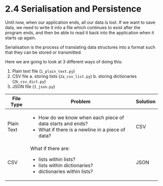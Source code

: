 # 2.4 Serialisation and Persistence

Until now, when our application ends, all our data is lost.
If we want to save data, we need to write it into a file which continues
to exist after the program ends, and then be able to read it back into
the application when it starts up again.

Serialisation is the process of translating data structures into a format
such that they can be stored or transmitted.

Here we are going to look at 3 different ways of doing this:
1. Plain text file (`1_plain_text.py`)
2. CSV file
    a. storing lists (`2a_csv_list.py`)
    b. storing dictionaries (`2b_csv_dict.py`)
3. JSON file (`3_json.py`)


| File Type | Problem | Solution |
|---|---|---|
| Plain Text | <ul><li>How do we know when each piece of data starts and ends?</li><li>What if there is a newline in a piece of data?</li></ul> | CSV |
| CSV | What if there are:<ul><li>lists within lists?</li><li>lists within dictionaries?</li><li>dictionaries within lists?</li></ul> | JSON |